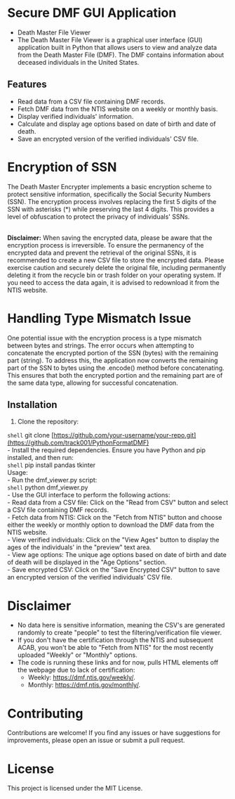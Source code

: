 # Secure DMF GUI Application
- Death Master File Viewer
- The Death Master File Viewer is a graphical user interface (GUI) application built in Python that allows users to view and analyze data from the Death Master File (DMF). The DMF contains information about deceased individuals in the United States.

## Features

- Read data from a CSV file containing DMF records.
- Fetch DMF data from the NTIS website on a weekly or monthly basis.
- Display verified individuals' information.
- Calculate and display age options based on date of birth and date of death.
- Save an encrypted version of the verified individuals' CSV file.

# Encryption of SSN
The Death Master Encrypter implements a basic encryption scheme to protect sensitive information, specifically the Social Security Numbers (SSN). The encryption process involves replacing the first 5 digits of the SSN with asterisks (*) while preserving the last 4 digits. This provides a level of obfuscation to protect the privacy of individuals' SSNs.

<br> **Disclaimer:** When saving the encrypted data, please be aware that the encryption process is irreversible. To ensure the permanency of the encrypted data and prevent the retrieval of the original SSNs, it is recommended to create a new CSV file to store the encrypted data. Please exercise caution and securely delete the original file, including permanently deleting it from the recycle bin or trash folder on your operating system. If you need to access the data again, it is advised to redownload it from the NTIS website.

# Handling Type Mismatch Issue
One potential issue with the encryption process is a type mismatch between bytes and strings. The error occurs when attempting to concatenate the encrypted portion of the SSN (bytes) with the remaining part (string). To address this, the application now converts the remaining part of the SSN to bytes using the .encode() method before concatenating. This ensures that both the encrypted portion and the remaining part are of the same data type, allowing for successful concatenation.

## Installation

1. Clone the repository:

```shell```
git clone [https://github.com/your-username/your-repo.git](https://github.com/track001/PythonFormatDMF)
<br>- Install the required dependencies. Ensure you have Python and pip installed, and then run:
<br>```shell```
pip install pandas tkinter
<br>Usage:
<br>- Run the dmf_viewer.py script:
<br>```shell```
python dmf_viewer.py
<br>- Use the GUI interface to perform the following actions:
<br>- Read data from a CSV file: Click on the "Read from CSV" button and select a CSV file containing DMF records.
<br>- Fetch data from NTIS: Click on the "Fetch from NTIS" button and choose either the weekly or monthly option to download the DMF data from the NTIS website.
<br>- View verified individuals: Click on the "View Ages" button to display the ages of the individuals' in the "preview" text area.
<br> - View age options: The unique age options based on date of birth and date of death will be displayed in the "Age Options" section.
<br>- Save encrypted CSV: Click on the "Save Encrypted CSV" button to save an encrypted version of the verified individuals' CSV file.

# Disclaimer
- No data here is sensitive information, meaning the CSV's are generated randomly to create "people" to test the filtering/verification file viewer.
- If you don't have the certification through the NTIS and subsequent ACAB, you won't be able to "Fetch from NTIS" for the most recently uploaded "Weekly" or "Monthly" options.
- The code is running these links and for now, pulls HTML elements off the webpage due to lack of certification:
  - Weekly: https://dmf.ntis.gov/weekly/.
  - Monthly: https://dmf.ntis.gov/monthly/.

# Contributing
Contributions are welcome! If you find any issues or have suggestions for improvements, please open an issue or submit a pull request.

# License
This project is licensed under the MIT License.
